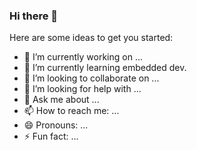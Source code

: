 ### Hi there 👋

Here are some ideas to get you started:

- 🔭 I’m currently working on ...
- 🌱 I’m currently learning embedded dev.
- 👯 I’m looking to collaborate on ...
- 🤔 I’m looking for help with ...
- 💬 Ask me about ...
- 📫 How to reach me: ...
- 😄 Pronouns: ...
- ⚡ Fun fact: ...
